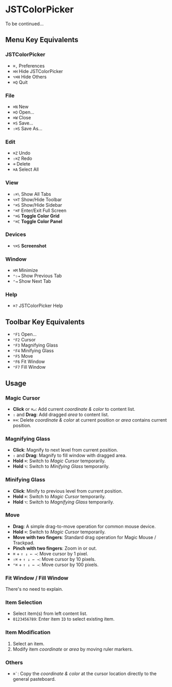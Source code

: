 # JSTColorPicker

To be continued...

## Menu Key Equivalents

### JSTColorPicker
- `⌘,` Preferences
- `⌘H` Hide JSTColorPicker
- `⌥⌘H` Hide Others
- `⌘Q` Quit

### File
- `⌘N` New
- `⌘O` Open...
- `⌘W` Close
- `⌘S` Save...
- `⇧⌘S` Save As...

### Edit
- `⌘Z` Undo
- `⇧⌘Z` Redo
- `⌫` Delete
- `⌘A` Select All

### View
- `⇧⌘\` Show All Tabs
- `⌥⌘T` Show/Hide Toolbar
- `⌃⌘S` Show/Hide Sidebar
- `⌃⌘F` Enter/Exit Full Screen
- `⌃⌘G` **Toggle Color Grid**
- `⌃⌘C` **Toggle Color Panel**

### Devices
- `⌥⌘S` **Screenshot**

### Window
- `⌘M` Minimize
- `⌃⇧⇥` Show Previous Tab
- `⌃⇥` Show Next Tab

### Help
- `⌘?` JSTColorPicker Help

## Toolbar Key Equivalents

- `⌃F1` Open...
- `⌃F2` Cursor
- `⌃F3` Magnifying Glass
- `⌃F4` Minifying Glass
- `⌃F5` Move
- `⌃F6` Fit Window
- `⌃F7` Fill Window

## Usage

### Magic Cursor
- **Click** or `⌘↵`: Add current *coordinate & color* to content list.
- `⇧` and **Drag**: Add dragged *area* to content list.
- `⌘⌫`: Delete *coordinate & color* at current position or *area* contains current position.

### Magnifying Glass
- **Click**: Magnify to next level from current position.
- `⇧` and **Drag**: Magnify to fill window with dragged area.
- **Hold** `⌘`: Switch to *Magic Cursor* temporarily.
- **Hold** `⌥`: Switch to *Minifying Glass* temporarily.

### Minifying Glass
- **Click**: Minify to previous level from current position.
- **Hold** `⌘`: Switch to *Magic Cursor* temporarily.
- **Hold** `⌥`: Switch to *Magnifying Glass* temporarily.

### Move
- **Drag**: A simple drag-to-move operation for common mouse device.
- **Hold** `⌘`: Switch to *Magic Cursor* temporarily.
- **Move with two fingers**: Standard drag operation for Magic Mouse / Trackpad.
- **Pinch with two fingers**: Zoom in or out.
- `⌘` + `↑ ↓ ← →`: Move cursor by 1 pixel.
- `⇧⌘` + `↑ ↓ ← →`: Move cursor by 10 pixels.
- `⌃⌘` + `↑ ↓ ← →`: Move cursor by 100 pixels.

### Fit Window / Fill Window
There's no need to explain.

### Item Selection
- Select item(s) from left content list.
- `0123456789`: Enter item `ID` to select existing item.

### Item Modification
1. Select an item.
2. Modify item *coordinate* or *area* by moving ruler markers.

### Others
- <code>⌘`</code>: Copy the *coordinate & color* at the cursor location directly to the general pasteboard.


